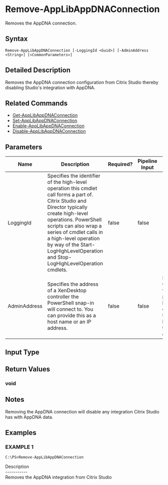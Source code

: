 ﻿# Remove-AppLibAppDNAConnection

   Removes the AppDNA connection.

## Syntax
```
Remove-AppLibAppDNAConnection [-LoggingId <Guid>] [-AdminAddress <String>] [<CommonParameters>]
```

## Detailed Description
   Removes the AppDNA connection configuration from Citrix Studio thereby disabling Studio's integration with AppDNA.

## Related Commands
  * [Get-AppLibAppDNAConnection](Get-AppLibAppDNAConnection.html)
  * [Set-AppLibAppDNAConnection](Set-AppLibAppDNAConnection.html)
  * [Enable-AppLibAppDNAConnection](Enable-AppLibAppDNAConnection.html)
  * [Disable-AppLibAppDNAConnection](Disable-AppLibAppDNAConnection.html)
## Parameters

| Name   | Description | Required? | Pipeline Input | Default Value |
| --- | --- | --- | --- | --- |
| LoggingId | Specifies the identifier of the high-level operation this cmdlet call forms a part of. Citrix Studio and Director typically create high-level operations. PowerShell scripts can also wrap a series of cmdlet calls in a high-level operation by way of the Start-LogHighLevelOperation and Stop-LogHighLevelOperation cmdlets. | false | false |  |
| AdminAddress | Specifies the address of a XenDesktop controller the PowerShell snap-in will connect to. You can provide this as a host name or an IP address. | false | false | Localhost. Once a value is provided by any cmdlet, this value becomes the default. |

## Input Type
### 
   
## Return Values
### void
   ## Notes
   Removing the AppDNA connection will disable any integration Citrix Studio has with AppDNA data.
## Examples

### EXAMPLE 1
```
C:\PS>Remove-AppLibAppDNAConnection
```
   Description<br>-----------<br>Removes the AppDNA integration from Citrix Studio

